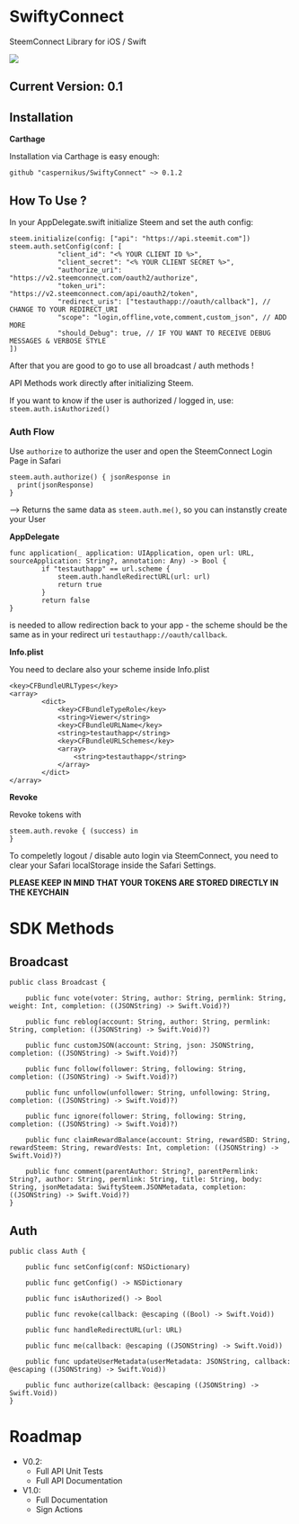 # SwiftyConnect
SteemConnect Library for iOS / Swift

![](https://steemitimages.com/DQmXivu44ipw8FSyvnRHFQChzJYiteZjWTvXJdLDWtyikvS/wallpaper.png)

## Current Version: 0.1

## Installation
**Carthage**

Installation via Carthage is easy enough:
```
github "caspernikus/SwiftyConnect" ~> 0.1.2
```

## How To Use ?
In your AppDelegate.swift initialize Steem and set the auth config:
```
steem.initialize(config: ["api": "https://api.steemit.com"])
steem.auth.setConfig(conf: [
            "client_id": "<% YOUR CLIENT ID %>",
            "client_secret": "<% YOUR CLIENT SECRET %>",
            "authorize_uri": "https://v2.steemconnect.com/oauth2/authorize",
            "token_uri": "https://v2.steemconnect.com/api/oauth2/token",
            "redirect_uris": ["testauthapp://oauth/callback"], // CHANGE TO YOUR REDIRECT_URI
            "scope": "login,offline,vote,comment,custom_json", // ADD MORE
            "should_Debug": true, // IF YOU WANT TO RECEIVE DEBUG MESSAGES & VERBOSE STYLE
])
```

After that you are good to go to use all broadcast / auth methods !

API Methods work directly after initializing Steem.

If you want to know if the user is authorized / logged in, use:
`steem.auth.isAuthorized()` 

### Auth Flow
Use `authorize` to authorize the user and open the SteemConnect Login Page in Safari
```
steem.auth.authorize() { jsonResponse in
  print(jsonResponse)
}
```
--> Returns the same data as `steem.auth.me()`, so you can instanstly create your User

**AppDelegate**

```
func application(_ application: UIApplication, open url: URL, sourceApplication: String?, annotation: Any) -> Bool {
        if "testauthapp" == url.scheme {
            steem.auth.handleRedirectURL(url: url)
            return true
        }
        return false
}
```
is needed to allow redirection back to your app - the scheme should be the same as in your redirect uri `testauthapp://oauth/callback`.

**Info.plist**

You need to declare also your scheme inside Info.plist
```
<key>CFBundleURLTypes</key>
<array>
		<dict>
			<key>CFBundleTypeRole</key>
			<string>Viewer</string>
			<key>CFBundleURLName</key>
			<string>testauthapp</string>
			<key>CFBundleURLSchemes</key>
			<array>
				<string>testauthapp</string>
			</array>
		</dict>
</array>
```

**Revoke**

Revoke tokens with
```
steem.auth.revoke { (success) in
}
```

To compeletly logout / disable auto login via SteemConnect, you need to clear your Safari localStorage inside the Safari Settings. 

**PLEASE KEEP IN MIND THAT YOUR TOKENS ARE STORED DIRECTLY IN THE KEYCHAIN**

# SDK Methods
## Broadcast
```
public class Broadcast {

    public func vote(voter: String, author: String, permlink: String, weight: Int, completion: ((JSONString) -> Swift.Void)?)

    public func reblog(account: String, author: String, permlink: String, completion: ((JSONString) -> Swift.Void)?)

    public func customJSON(account: String, json: JSONString, completion: ((JSONString) -> Swift.Void)?)

    public func follow(follower: String, following: String, completion: ((JSONString) -> Swift.Void)?)

    public func unfollow(unfollower: String, unfollowing: String, completion: ((JSONString) -> Swift.Void)?)

    public func ignore(follower: String, following: String, completion: ((JSONString) -> Swift.Void)?)

    public func claimRewardBalance(account: String, rewardSBD: String, rewardSteem: String, rewardVests: Int, completion: ((JSONString) -> Swift.Void)?)

    public func comment(parentAuthor: String?, parentPermlink: String?, author: String, permlink: String, title: String, body: String, jsonMetadata: SwiftySteem.JSONMetadata, completion: ((JSONString) -> Swift.Void)?)
}
```

## Auth
```
public class Auth {

    public func setConfig(conf: NSDictionary)

    public func getConfig() -> NSDictionary

    public func isAuthorized() -> Bool

    public func revoke(callback: @escaping ((Bool) -> Swift.Void))

    public func handleRedirectURL(url: URL)

    public func me(callback: @escaping ((JSONString) -> Swift.Void))

    public func updateUserMetadata(userMetadata: JSONString, callback: @escaping ((JSONString) -> Swift.Void))

    public func authorize(callback: @escaping ((JSONString) -> Swift.Void))
}
```

# Roadmap
- V0.2:
  - Full API Unit Tests
  - Full API Documentation
- V1.0:
  - Full Documentation
  - Sign Actions

